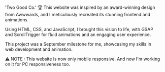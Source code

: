 'Two Good Co.' 🏆 This website was inspired by an award-winning design from Awwwards, and I meticulously recreated its stunning frontend and animations. 

Using HTML, CSS, and JavaScript, I brought this vision to life, with GSAP and ScrollTrigger for fluid animations and an engaging user experience.

This project was a September milestone for me, showcasing my skills in web development and animation.

⚠️ NOTE : This website Is now only mobile responsive. And now I'm working on it for PC responsiveness too.
